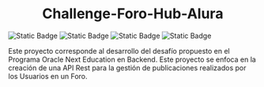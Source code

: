 <h1 align="center">Challenge-Foro-Hub-Alura</h1>

![Static Badge](https://img.shields.io/badge/Lenguaje-Java-blue?style=plastic)
![Static Badge](https://img.shields.io/badge/JDK-21-purple?style=plastic)
![Static Badge](https://img.shields.io/badge/Estado-Completo-green?style=plastic)
![Static Badge](https://img.shields.io/badge/API-orange?style=plastic)


Este proyecto corresponde al desarrollo del desafío propuesto en el Programa Oracle Next Education en Backend. Este proyecto se enfoca en la creación de una API Rest para la gestión de publicaciones realizados por los Usuarios en un Foro.

